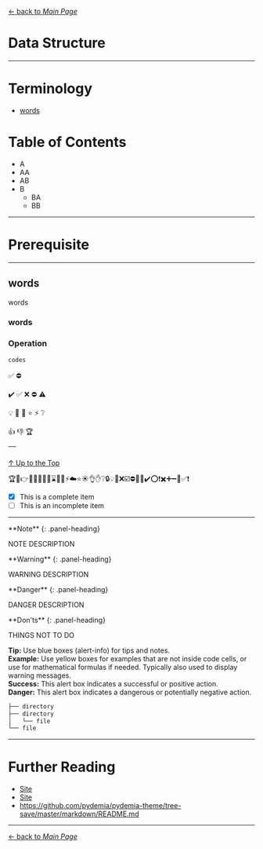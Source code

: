 [← back to *Main Page*](https://github.com/dawkiny/Python3/blob/master/PythonProgramming.md)


# Data Structure

---
# Terminology
* [words](#words)

# Table of Contents
* A
 * AA
 * AB
* B
  * BA
  * BB
---

# Prerequisite

---
## words
words

### words

### Operation
 
```python
codes
```


:white_check_mark:
:no_entry:

:heavy_check_mark: :white_check_mark:
:x: :no_entry:
:warning:

:bulb: :bell:
:speech_balloon:
:star: :zap:
:grey_question:

:+1:
:-1:
:trophy:


| ![]() |
| ----- |


[↑ Up to the Top](#data-structure)



:trophy::bell::point_right::speech_balloon::mega::loudspeaker::four_leaf_clover::seedling::hourglass::whale::collision::zap::cloud::star::sunny::ok_hand::hand::grey_question::lock::bulb::pushpin::x::ballot_box_with_check::no_entry::no_entry_sign::negative_squared_cross_mark::heavy_check_mark::o::heavy_exclamation_mark::heavy_multiplication_x::heavy_plus_sign::heavy_minus_sign::red_circle::white_check_mark::exclamation:

- [x] This is a complete item
- [ ] This is an incomplete item

---

<div class="panel panel-info">
**Note**
{: .panel-heading}
<div class="panel-body">

NOTE DESCRIPTION

</div>
</div>

<div class="panel panel-warning">
**Warning**
{: .panel-heading}
<div class="panel-body">

WARNING DESCRIPTION

</div>
</div>

<div class="panel panel-danger">
**Danger**
{: .panel-heading}
<div class="panel-body">

DANGER DESCRIPTION

</div>
</div>

<div class="panel panel-danger">
**Don'ts**
{: .panel-heading}
<div class="panel-body">

THINGS NOT TO DO

</div>
</div>

<div class="alert alert-block alert-info">
<b>Tip:</b> Use blue boxes (alert-info) for tips and notes.</div>

<div class="alert alert-block alert-warning">
<b>Example:</b> Use yellow boxes for examples that are not inside code cells, or use for mathematical formulas if needed. Typically also used to display warning messages.
</div>

<div class="alert alert-block alert-success">
<b>Success:</b> This alert box indicates a successful or positive action.
</div>

<div class="alert alert-block alert-danger">
<b>Danger:</b> This alert box indicates a dangerous or potentially negative action.
</div>

```sh
├── directory
├── directory
│   └── file
└── file
```


---

# Further Reading
* [Site]()
* [Site]()
* <https://github.com/pydemia/pydemia-theme/tree-save/master/markdown/README.md>

---
[← back to *Main Page*](https://github.com/dawkiny/Python3/blob/master/PythonProgramming.md)

